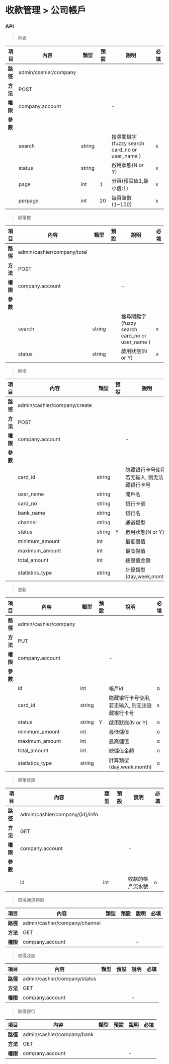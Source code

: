 # 收款管理 > 公司帳戶

### API

> 列表

| 項目         | 內容                         | 類型         | 預設         | 說明                  | 必填  |
|-------------|-----------------------------|--------------|--------------|---------------------|-------|
| <b>路徑</b>  |admin/cashier/company       |              |              |                     |      |
| <b>方法</b>  | POST                        |              |              |                     |      |
| <b>權限</b>  | company.account            |              |              |          -          |      |
| <b>參數</b>  |                             |              |              |                     |      |
|             | search                      | string      |              |        搜尋關鍵字(fuzzy search card_no or user_name )        |   x  |
|             | status                      | string      |              |        啟用狀態(N or Y)        |   x  |
|             | page                        | int          |      1       |         分頁(預設值1,最小值:1)         |   x  |
|             | perpage                     | int          |      20      |         每頁筆數(1~100)      |   x  |

> 總筆數

| 項目         | 內容                         | 類型         | 預設         | 說明                  | 必填  |
|-------------|-----------------------------|--------------|--------------|---------------------|-------|
| <b>路徑</b>  |admin/cashier/company/total       |              |              |                     |      |
| <b>方法</b>  | POST                        |              |              |                     |      |
| <b>權限</b>  | company.account                  |              |              |          -          |      |
| <b>參數</b>  |                             |              |              |                     |      |
|             | search          | string    |              |   搜尋關鍵字(fuzzy search card_no or user_name )       |   x  |
|             | status          | string    |              |   啟用狀態(N or Y)        |   x  |

> 新增

| 項目         | 內容                         | 類型         | 預設         | 說明                  | 必填  |
|-------------|-----------------------------|--------------|--------------|---------------------|-------|
| <b>路徑</b>  |admin/cashier/company/create |              |              |                     |      |
| <b>方法</b>  | POST                        |              |              |                     |      |
| <b>權限</b>  | company.account            |              |              |          -          |      |
| <b>參數</b>  |                             |              |              |                     |      |
|             | card_id                     |    string    |              |   隐藏银行卡号使用, 若无输入, 则无法隐藏银行卡号 | x  |
|             | user_name                   |    string    |              |   開戶名              |   o  |
|             | card_no                     |    string    |              |   銀行卡號            |   o  |
|             | bank_name                   |    string    |              |   銀行名              |   o  |
|             | channel                     |    string    |              |   通道類型            |   o  |
|             | status                      |    string    |      Y       |   啟用狀態(N or Y)    |   o  |
|             | minimum_amount              |      int     |              |   最低儲值            |   o  |
|             | maximum_amount              |      int     |              |   最高儲值            |   o  |
|             | total_amount                |      int     |              |   總儲值金額          |   o  |
|             | statistics_type             |    string    |              |   計算類型(day,week,month)|   o  |

> 更新

| 項目         | 內容                         | 類型         | 預設         | 說明                  | 必填  |
|-------------|-----------------------------|--------------|--------------|---------------------|-------|
| <b>路徑</b>  |admin/cashier/company        |              |              |                     |      |
| <b>方法</b>  | PUT                         |              |              |                     |      |
| <b>權限</b>  | company.account            |              |              |          -          |      |
| <b>參數</b>  |                             |              |              |                     |      |
|             | id                          |      int     |              |   帳戶id             |   o  |
|             | card_id                     |    string    |              |   隐藏银行卡号使用, 若无输入, 则无法隐藏银行卡号 | x  |
|             | status                      |    string    |      Y       |   啟用狀態(N or Y)    |   o  |
|             | minimum_amount              |      int     |              |   最低儲值            |   o  |
|             | maximum_amount              |      int     |              |   最高儲值            |   o  |
|             | total_amount                |      int     |              |   總儲值金額          |   o  |
|             | statistics_type             |    string    |              |   計算類型(day,week,month)|   o  |

> 單筆資訊

| 項目         | 內容                         | 類型         | 預設         | 說明                  | 必填  |
|-------------|-----------------------------|--------------|--------------|---------------------|-------|
| <b>路徑</b>  |admin/cashier/company/{id}/info       |              |              |                     |      |
| <b>方法</b>  | GET                        |              |              |                     |      |
| <b>權限</b>  | company.account                   |              |              |          -          |      |
| <b>參數</b>  |                             |              |              |                     |      |
|             | id                          | int          |              | 收款的帳戶流水號       |   o  |

> 取得通道類型

| 項目         | 內容                         | 類型         | 預設         | 說明                  | 必填  |
|-------------|-----------------------------|--------------|--------------|---------------------|-------|
| <b>路徑</b>  |admin/cashier/company/channel       |              |              |                     |      |
| <b>方法</b>  | GET                        |              |              |                     |      |
| <b>權限</b>  | company.account                   |              |              |          -          |      |

> 取得狀態

| 項目         | 內容                         | 類型         | 預設         | 說明                  | 必填  |
|-------------|-----------------------------|--------------|--------------|---------------------|-------|
| <b>路徑</b>  |admin/cashier/company/status       |              |              |                     |      |
| <b>方法</b>  | GET                        |              |              |                     |      |
| <b>權限</b>  | company.account                   |              |              |          -          |      |

> 取得銀行

| 項目         | 內容                         | 類型         | 預設         | 說明                  | 必填  |
|-------------|-----------------------------|--------------|--------------|---------------------|-------|
| <b>路徑</b>  |admin/cashier/company/bank       |              |              |                     |      |
| <b>方法</b>  | GET                        |              |              |                     |      |
| <b>權限</b>  | company.account                   |              |              |          -          |      |
